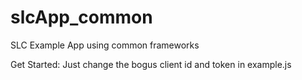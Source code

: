 slcApp_common
==============

SLC Example App using common frameworks

Get Started: Just change the bogus client id and token in example.js
